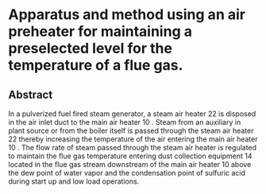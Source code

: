 # Apparatus and method using an air preheater for maintaining a preselected level for the temperature of a flue gas.

## Abstract
In a pulverized fuel fired steam generator, a steam air heater 22 is disposed in the air inlet duct to the main air heater 10 . Steam from an auxiliary in plant source or from the boiler itself is passed through the steam air heater 22 thereby increasing the temperature of the air entering the main air heater 10 . The flow rate of steam passed through the steam air heater is regulated to maintain the flue gas temperature entering dust collection equipment 14 located in the flue gas stream downstream of the main air heater 10 above the dew point of water vapor and the condensation point of sulfuric acid during start up and low load operations.